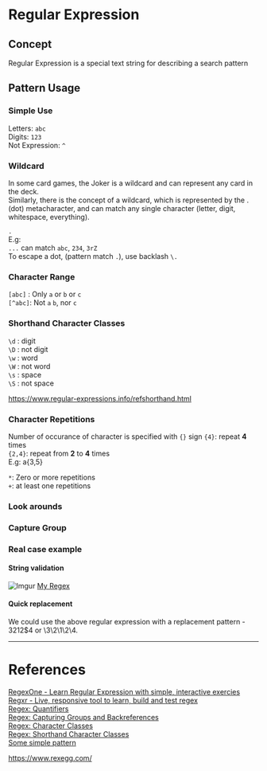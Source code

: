 # Regular Expression
## Concept
Regular Expression is a special text string for describing a search pattern
## Pattern Usage
### Simple Use
Letters: `abc`  
Digits: `123`  
Not Expression: `^`  
### Wildcard
In some card games, the Joker is a wildcard and can represent any card in the deck.  
Similarly, there is the concept of a wildcard, which is represented by the . (dot) metacharacter, and can match any single character (letter, digit, whitespace, everything).

`.`  
E.g:  
`...` can match `abc`, `234`, `3rZ`  
To escape a dot, (pattern match `.`), use backlash `\.`
### Character Range
`[abc]` : Only `a` or `b` or `c`  
`[^abc]`: Not `a` `b`, nor `c`

### Shorthand Character Classes
`\d` : digit  
`\D` : not digit  
`\w` : word  
`\W` : not word  
`\s` : space  
`\S` : not space  

https://www.regular-expressions.info/refshorthand.html

### Character Repetitions
Number of occurance of character is specified with `{}` sign
`{4}`: repeat **4** times  
`{2,4}`: repeat from **2** to **4** times  
E.g:
a{3,5}

`*`: Zero or more repetitions  
`+`: at least one repetitions  

### Look arounds


### Capture Group
### Real case example
#### String validation
![Imgur](https://i.imgur.com/uFS4fPb.png)
[My Regex](https://regexr.com/3trjf)
#### Quick replacement
We could use the above regular expression with a replacement pattern - $3$2$1$2$4 or \3\2\1\2\4.

---
# References
[RegexOne - Learn Regular Expression with simple, interactive exercies](https://regexone.com/)  
[Regxr - Live, responsive tool to learn, build and test regex](https://regexr.com/)  
[Regex: Quantifiers](https://www.regular-expressions.info/refrepeat.html)  
[Regex: Capturing Groups and Backreferences](https://www.regular-expressions.info/refcapture.html)  
[Regex: Character Classes](https://www.regular-expressions.info/refcharclass.html)  
[Regex: Shorthand Character Classes](https://www.regular-expressions.info/refshorthand.html)  
[Some simple pattern](https://blog.patricktriest.com/you-should-learn-regex/)  

https://www.rexegg.com/
